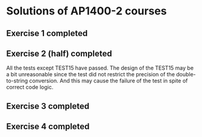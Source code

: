 # Solutions of AP1400-2 courses
## Exercise 1 completed
## Exercise 2 (half) completed
All the tests except TEST15 have passed. The design of the TEST15 may be a bit unreasonable since the test did not restrict the precision of the double-to-string conversion. And this may cause the failure of the test in spite of correct code logic.
## Exercise 3 completed
## Exercise 4 completed
